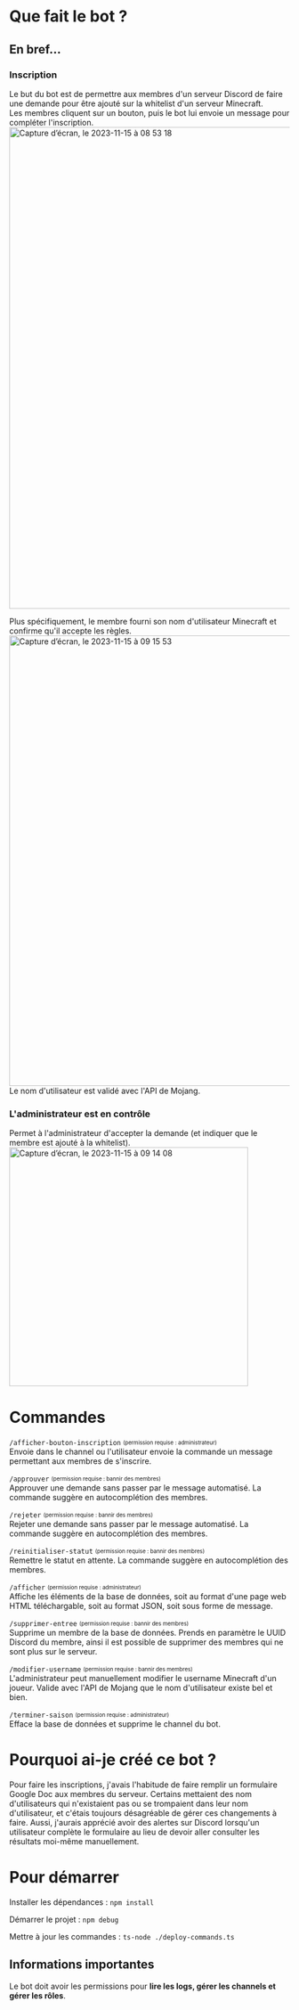 # Que fait le bot ?
## En bref...
### Inscription
Le but du bot est de permettre aux membres d'un serveur Discord de faire une demande pour être ajouté sur la whitelist d'un serveur Minecraft.<br>
Les membres cliquent sur un bouton, puis le bot lui envoie un message pour compléter l'inscription.
<img width="865" alt="Capture d’écran, le 2023-11-15 à 08 53 18" src="https://github.com/LouisPhilippeHeon/SpiceCraft-Bot/assets/83369199/5152a8ed-f3bc-4a99-a7e5-5171c9e5f011">

Plus spécifiquement, le membre fourni son nom d'utilisateur Minecraft et confirme qu'il accepte les règles.
<img width="809" alt="Capture d’écran, le 2023-11-15 à 09 15 53" src="https://github.com/LouisPhilippeHeon/SpiceCraft-Bot/assets/83369199/00c7893c-edec-43a3-a5aa-25fb5430a016"><br>
Le nom d'utilisateur est validé avec l'API de Mojang.<br>
### L'administrateur est en contrôle
Permet à l'administrateur d'accepter la demande (et indiquer que le membre est ajouté à la whitelist).
<img width="429" alt="Capture d’écran, le 2023-11-15 à 09 14 08" src="https://github.com/LouisPhilippeHeon/SpiceCraft-Bot/assets/83369199/72938e82-d5fe-4657-a7b0-39bba7ffab04">

# Commandes

`/afficher-bouton-inscription` <sub><sup>(permission requise : administrateur)</sup></sub><br>
Envoie dans le channel ou l'utilisateur envoie la commande un message permettant aux membres de s'inscrire.

`/approuver` <sub><sup>(permission requise : bannir des membres)</sup></sub><br>
Approuver une demande sans passer par le message automatisé. La commande suggère en autocomplétion des membres.

`/rejeter` <sub><sup>(permission requise : bannir des membres)</sup></sub><br>
Rejeter une demande sans passer par le message automatisé. La commande suggère en autocomplétion des membres.

`/reinitialiser-statut` <sub><sup>(permission requise : bannir des membres)</sup></sub><br>
Remettre le statut en attente. La commande suggère en autocomplétion des membres.

`/afficher` <sub><sup>(permission requise : administrateur)</sup></sub><br>
Affiche les éléments de la base de données, soit au format d'une page web HTML téléchargable, soit au format JSON, soit sous forme de message.

`/supprimer-entree` <sub><sup>(permission requise : bannir des membres)</sup></sub><br>
Supprime un membre de la base de données. Prends en paramètre le UUID Discord du membre, ainsi il est possible de supprimer des membres qui ne sont plus sur le serveur.

`/modifier-username` <sub><sup>(permission requise : bannir des membres)</sup></sub><br>
L'administrateur peut manuellement modifier le username Minecraft d'un joueur. Valide avec l'API de Mojang que le nom d'utilisateur existe bel et bien.

`/terminer-saison` <sub><sup>(permission requise : administrateur)</sup></sub><br>
Efface la base de données et supprime le channel du bot.

# Pourquoi ai-je créé ce bot ?
Pour faire les inscriptions, j'avais l'habitude de faire remplir un formulaire Google Doc aux membres du serveur. Certains mettaient des nom d'utilisateurs qui n'existaient pas ou se trompaient dans leur nom d'utilisateur, et c'étais toujours désagréable de gérer ces changements à faire. Aussi, j'aurais apprécié avoir des alertes sur Discord lorsqu'un utilisateur complète le formulaire au lieu de devoir aller consulter les résultats moi-même manuellement.

# Pour démarrer

Installer les dépendances : `npm install`

Démarrer le projet : `npm debug`

Mettre à jour les commandes : `ts-node ./deploy-commands.ts`
## Informations importantes

Le bot doit avoir les permissions pour **lire les logs, gérer les channels et gérer les rôles**.
